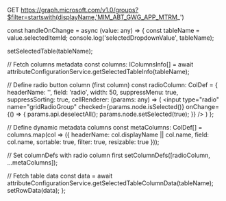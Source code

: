 
GET https://graph.microsoft.com/v1.0/groups?$filter=startswith(displayName,'MIM_ABT_GWG_APP_MTRM_')


const handleOnChange = async (value: any) => {
  const tableName = value.selectedItemId;
  console.log('selectedDropdownValue', tableName);

  setSelectedTable(tableName);

  // Fetch columns metadata
  const columns: IColumnsInfo[] = await attributeConfigurationService.getSelectedTableInfo(tableName);

  // Define radio button column (first column)
  const radioColumn: ColDef = {
    headerName: '',
    field: 'radio',
    width: 50,
    suppressMenu: true,
    suppressSorting: true,
    cellRenderer: (params: any) => (
      <input
        type="radio"
        name="gridRadioGroup"
        checked={params.node.isSelected()}
        onChange={() => {
          params.api.deselectAll();
          params.node.setSelected(true);
        }}
      />
    )
  };

  // Define dynamic metadata columns
  const metaColumns: ColDef[] = columns.map(col => ({
    headerName: col.displayName || col.name,
    field: col.name,
    sortable: true,
    filter: true,
    resizable: true
  }));

  // Set columnDefs with radio column first
  setColumnDefs([radioColumn, ...metaColumns]);

  // Fetch table data
  const data = await attributeConfigurationService.getSelectedTableColumnData(tableName);
  setRowData(data);
};
